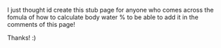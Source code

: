 I just thought id create this stub page for anyone who comes across the fomula of how to calculate body water % to be able to add it in the comments of this page!

Thanks! :)